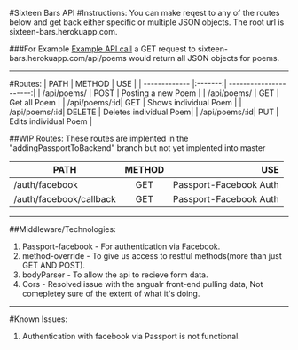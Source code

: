 #Sixteen Bars API
#Instructions:
You can make reqest to any of the routes below and get back either specific or multiple JSON objects. The root url is sixteen-bars.herokuapp.com.

###For Example [Example API call](https://sixteen-bars.herokuapp.com/api/poems)
 a GET request to sixteen-bars.herokuapp.com/api/poems would return all JSON objects for poems.

---
#Routes:
| PATH          |  METHOD | USE                    |
| ------------- |:-------:| ----------------------:|
| /api/poems/   | POST    | Posting a new Poem     |
| /api/poems/   | GET     | Get all Poem           |
| /api/poems/:id| GET     | Shows individual Poem  |
| /api/poems/:id| DELETE  | Deletes individual Poem|
| /api/poems/:id| PUT     | Edits individual Poem  |

##WIP Routes:
These routes are implented in the "addingPassportToBackend" branch but not yet implented into master

| PATH                   | METHOD | USE                     |
| ---------------------- |:------:| -----------------------:|
| /auth/facebook         | GET    | Passport-Facebook Auth  |
| /auth/facebook/callback| GET    | Passport-Facebook Auth  |
---

##Middleware/Technologies:
1. Passport-facebook - For authentication via Facebook.
2. method-override - To give us access to restful methods(more than just GET AND POST).
3. bodyParser - To allow the api to recieve form data.
4. Cors - Resolved issue with the angualr front-end pulling data, Not comepletey sure of the extent of what it's doing.

---

#Known Issues:

1. Authentication with facebook via Passport is not functional.
